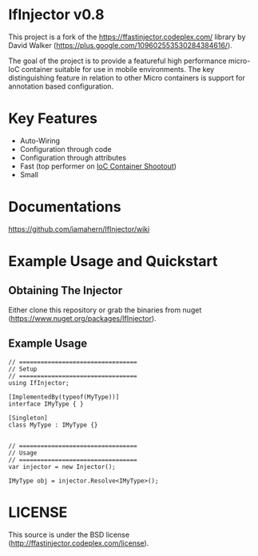 # IfInjector v0.8

This project is a fork of the https://ffastinjector.codeplex.com/ library by David Walker (https://plus.google.com/109602553530284384616/).

The goal of the project is to provide a featureful high performance micro-IoC container suitable for use in mobile environments. The key distinguishing feature in relation to other Micro containers is support for annotation based configuration.

# Key Features

* Auto-Wiring
* Configuration through code
* Configuration through attributes
* Fast (top performer on [IoC Container Shootout](http://www.palmmedia.de/blog/2011/8/30/ioc-container-benchmark-performance-comparison)) 
* Small

# Documentations

https://github.com/iamahern/IfInjector/wiki

# Example Usage and Quickstart

## Obtaining The Injector

Either clone this repository or grab the binaries from nuget (https://www.nuget.org/packages/IfInjector).

## Example Usage

```
// =================================
// Setup
// =================================
using IfInjector;

[ImplementedBy(typeof(MyType))]
interface IMyType { }

[Singleton]
class MyType : IMyType {}


// =================================
// Usage
// =================================
var injector = new Injector();

IMyType obj = injector.Resolve<IMyType>();

```

# LICENSE

This source is under the BSD license (http://ffastinjector.codeplex.com/license).

